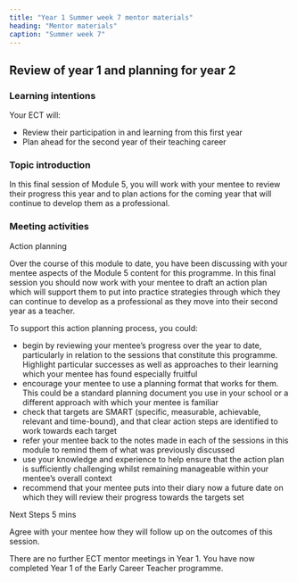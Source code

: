 ```yaml
---
title: "Year 1 Summer week 7 mentor materials"
heading: "Mentor materials"
caption: "Summer week 7"
---
```


## Review of year 1 and planning for year 2

### Learning intentions

Your ECT will:

- Review their participation in and learning from this first year
- Plan ahead for the second year of their teaching career

### Topic introduction

In this final session of Module 5, you will work with your mentee to review their progress this year and to plan actions for the coming year that will continue to develop them as a professional.

### Meeting activities

Action planning

Over the course of this module to date, you have been discussing with your mentee aspects of the Module 5 content for this programme. In this final session you should now work with your mentee to draft an action plan which will support them to put into practice strategies through which they can continue to develop as a professional as they move into their second year as a teacher.

To support this action planning process, you could:

- begin by reviewing your mentee’s progress over the year to date, particularly in relation to the sessions that constitute this programme. Highlight particular successes as well as approaches to their learning which your mentee has found especially fruitful
- encourage your mentee to use a planning format that works for them. This could be a standard planning document you use in your school or a different approach with which your mentee is familiar
- check that targets are SMART (specific, measurable, achievable, relevant and time-bound), and that clear action steps are identified to work towards each target
- refer your mentee back to the notes made in each of the sessions in this module to remind them of what was previously discussed
- use your knowledge and experience to help ensure that the action plan is sufficiently challenging whilst remaining manageable within your mentee’s overall context
- recommend that your mentee puts into their diary now a future date on which they will review their progress towards the targets set

Next Steps 5 mins

Agree with your mentee how they will follow up on the outcomes of this session.

There are no further ECT mentor meetings in Year 1. You have now completed Year 1 of the Early Career Teacher programme.
